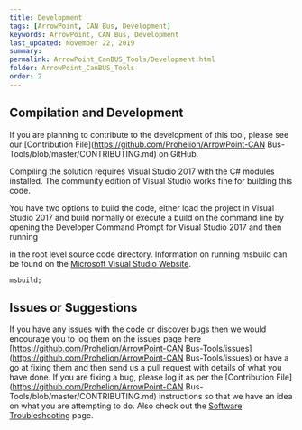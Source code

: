 ```yaml
---
title: Development
tags: [ArrowPoint, CAN Bus, Development]
keywords: ArrowPoint, CAN Bus, Development
last_updated: November 22, 2019
summary: 
permalink: ArrowPoint_CanBUS_Tools/Development.html
folder: ArrowPoint_CanBUS_Tools
order: 2
---
```


## Compilation and Development
If you are planning to contribute to the development of this tool, please see our [Contribution File](https://github.com/Prohelion/ArrowPoint-CAN Bus-Tools/blob/master/CONTRIBUTING.md) on GitHub.

Compiling the solution requires Visual Studio 2017 with the C# modules installed. The community edition of Visual Studio works fine for building this code.

You have two options to build the code, either load the project in Visual Studio 2017 and build normally or execute a build on the command line by opening the Developer Command Prompt for Visual Studio 2017 and then running

in the root level source code directory. Information on running msbuild can be found on the [Microsoft Visual Studio Website](https://docs.microsoft.com/en-us/cpp/build/building-on-the-command-line?redirectedfrom=MSDN&view=vs-2019).

```shell
msbuild;
```

## Issues or Suggestions
If you have any issues with the code or discover bugs then we would encourage you to log them on the issues page here [https://github.com/Prohelion/ArrowPoint-CAN Bus-Tools/issues](https://github.com/Prohelion/ArrowPoint-CAN Bus-Tools/issues) or have a go at fixing them and then send us a pull request with details of what you have done. If you are fixing a bug, please log it as per the [Contribution File](https://github.com/Prohelion/ArrowPoint-CAN Bus-Tools/blob/master/CONTRIBUTING.md) instructions so that we have an idea on what you are attempting to do. Also check out the [Software Troubleshooting](../Open_Source/Troubleshooting.html) page.